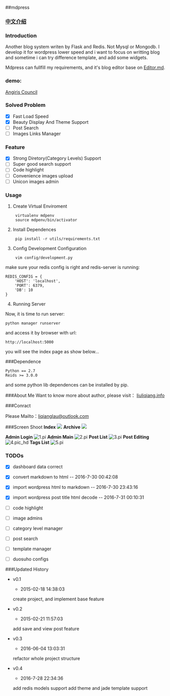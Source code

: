 ##mdpress

### [中文介绍](README-zhCN.md)
### Introduction

Another blog system writen by Flask and Redis. Not Mysql or Mongodb. I develop it for wordpress lower speed and i want to focus on writting blog and sometime i can try difference template, and add some widgets.

Mdpress can fullfill my requirements, and it's blog editor base on [Editor.md](https://pandao.github.io/editor.md/examples/index.html "Editor.md").

### demo: 

[Angiris Council](http://mdpress-tyraeldemo.rhcloud.com/)

### Solved Problem

- [x] Fast Load Speed
- [x] Beauty Display And Theme Support
- [ ] Post Search 
- [ ] Images Links Manager

### Feature

- [x] Strong Diretory(Category Levels) Support
- [ ] Super good search support
- [ ] Code highlight
- [ ] Convenience images upload
- [ ] Unicon images admin

### Usage

1. Create Virtual Enviroment

		virtualenv mdpenv
		source mdpenv/bin/activator

2. Install Dependences

		pip install -r utils/requirements.txt
	
3. Config Development Configuration

		vim config/development.py
	
make sure your redis config is right and redis-server is running:

	REDIS_CONFIG = { 
        'HOST': 'localhost',
        'PORT': 6379,
        'DB': 10
    }

4. Running Server

Now, it is time to run server:

	python manager runserver

and access it by browser with url:

	http://localhost:5000 

you will see the index page as show below...

###Dependence

	Python == 2.7
	Reids >= 3.0.0

and some python lib dependences can be installed by pip.


###About Me
Want to know more about author, please visit： [liuliqiang.info](http://liuliqiang.info)

###Conract

Please Mailto：liqianglau@outlook.com


###Screen Shoot
**Index**
![](http://ooo.0o0.ooo/2016/07/27/579978371acf9.jpg)
**Archive**
![](http://ooo.0o0.ooo/2016/07/27/5799783689c9f.jpg)

**Admin Login**
![1.pi](http://ooo.0o0.ooo/2016/07/27/5799783457de9.jpg)
**Admin Main**
![2.pi](http://ooo.0o0.ooo/2016/07/27/5799783ceb8a4.jpg)
**Post List**
![3.pi](http://ooo.0o0.ooo/2016/07/27/5799783a4fa9d.jpg)
**Post Editing**
![4.pic_hd](http://ooo.0o0.ooo/2016/07/27/5799783c46069.jpg)
**Tags List**
![5.pi](http://ooo.0o0.ooo/2016/07/27/579978398a840.jpg)


### TODOs

- [x] dashboard data correct
- [x] convert markdown to html          -- 2016-7-30 00:42:08
- [x] import wordpress html to markdown -- 2016-7-30 23:43:16
- [x] import wordpress post title html decode -- 2016-7-31 00:10:31
- [ ] code highlight
- [ ] image admins
- [ ] category level manager
- [ ] post search
- [ ] template manager
- [ ] duosuho configs


###Updated History

- v0.1 
	- 2015-02-18 14:38:03 
	
	create project, and implement base feature
	
- v0.2 
	- 2015-02-21 11:57:03 

	add save and view post feature

- v0.3 
	- 2016-06-04 13:03:31 

	refactor whole project structure

- v0.4
	- 2016-7-28 22:34:36
	
	add redis models support 
	add theme and jade template support 

